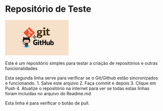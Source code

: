 
<!-- README.md is generated from README.Rmd. Please edit that file -->

# Repositório de Teste

<!-- badges: start -->
<!-- badges: end -->

<img src="images/clipboard-1136846756.png" width="206" />

Este é um repositório simples para testar a criação de repositórios e
outras funcionalidades

Esta segunda linha serve para verificar se o Git/Github estão
sincronizados e funcionando. 1. Salve este arquivo 2. Faça commit e
depois 3. Clique em Push 4. Atualize o repositório na internet para ver
se todas estas linhas foram incluidas no arquivo do Readme.md

Esta linha é para verificar o botão de pull.
